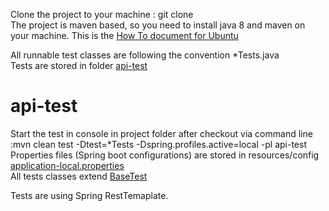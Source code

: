
Clone the project to your machine : git clone 
 <br/>
The project is maven based, so you need to install java 8 and maven on your machine. This is the   [How To document for Ubuntu]()
 <br/>

All runnable test classes are following the convention *Tests.java 
 <br/>
Tests are stored in folder [api-test](https://github.com/tttsonev/ep-test-parent/tree/master/api-test/src/test/java/healthchecktest)
 <br/>


# api-test
Start the  test in console in project folder after checkout  via command line :mvn clean test -Dtest=*Tests -Dspring.profiles.active=local -pl api-test
 <br/>
Properties files (Spring boot configurations) are stored in resources/config [application-local.properties](https://github.com/tttsonev/ep-test-parent/blob/master/api-test/src/main/resources/config/application-local.properties)
 <br/>
 All tests classes extend [BaseTest](https://github.com/tttsonev/ep-test-parent/blob/master/api-test/src/main/java/com/ep/api/tests/BaseTest.java)
 <br/>

Tests are using  Spring RestTemaplate.

 <br/>



